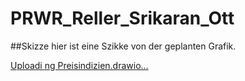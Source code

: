 # PRWR_Reller_Srikaran_Ott


##Skizze
hier ist eine Szikke von der geplanten Grafik.


[Uploadi<mxfile host="app.diagrams.net" agent="Mozilla/5.0 (Windows NT 10.0; Win64; x64) AppleWebKit/537.36 (KHTML, like Gecko) Chrome/132.0.0.0 Safari/537.36" version="26.0.6">
  <diagram id="07fea595-8f29-1299-0266-81d95cde20df" name="Page-1">
    <mxGraphModel dx="3799" dy="2570" grid="1" gridSize="10" guides="1" tooltips="1" connect="1" arrows="1" fold="1" page="1" pageScale="1" pageWidth="1169" pageHeight="827" background="none" math="0" shadow="0">
      <root>
        <mxCell id="0" />
        <mxCell id="1" parent="0" />
        <mxCell id="727" value="" style="edgeStyle=none;html=1;fontColor=#000000;strokeWidth=3;strokeColor=#000000;" parent="1" edge="1">
          <mxGeometry width="100" height="100" relative="1" as="geometry">
            <mxPoint x="2937.5" y="1864.5" as="sourcePoint" />
            <mxPoint x="2937.5" y="1384.5" as="targetPoint" />
          </mxGeometry>
        </mxCell>
        <mxCell id="729" value="" style="whiteSpace=wrap;fillColor=#e51400;gradientDirection=east;strokeColor=#B20000;html=1;fontColor=#ffffff;" parent="1" vertex="1">
          <mxGeometry x="2997.5" y="1380" width="120" height="480" as="geometry" />
        </mxCell>
        <mxCell id="730" value="" style="whiteSpace=wrap;fillColor=#76608a;gradientDirection=east;strokeColor=#432D57;html=1;fontColor=#ffffff;" parent="1" vertex="1">
          <mxGeometry x="3197.5" y="1520" width="120" height="340" as="geometry" />
        </mxCell>
        <mxCell id="732" value="" style="whiteSpace=wrap;fillColor=#76608a;gradientDirection=east;strokeColor=#432D57;html=1;fontColor=#ffffff;" parent="1" vertex="1">
          <mxGeometry x="3397.5" y="1604.5" width="120" height="255.5" as="geometry" />
        </mxCell>
        <mxCell id="734" value="" style="edgeStyle=none;html=1;fontColor=#000000;strokeWidth=3;strokeColor=#000000;" parent="1" edge="1">
          <mxGeometry width="100" height="100" relative="1" as="geometry">
            <mxPoint x="2937.5" y="1864.5" as="sourcePoint" />
            <mxPoint x="3857.5" y="1864.5" as="targetPoint" />
          </mxGeometry>
        </mxCell>
        <mxCell id="735" value="Parameter x" style="text;spacingTop=-5;html=1;fontSize=18;fontStyle=0;points=[];strokeColor=none;" parent="1" vertex="1">
          <mxGeometry x="3867.5" y="1852.5" width="80" height="20" as="geometry" />
        </mxCell>
        <mxCell id="736" value="Schweiz" style="text;spacingTop=-5;align=center;verticalAlign=middle;fontStyle=0;html=1;fontSize=18;points=[];strokeColor=none;" parent="1" vertex="1">
          <mxGeometry x="2997.5" y="1866.5" width="120" height="30" as="geometry" />
        </mxCell>
        <mxCell id="737" value="EU Land 2" style="text;spacingTop=-5;align=center;verticalAlign=middle;fontStyle=0;html=1;fontSize=18;points=[];strokeColor=none;" parent="1" vertex="1">
          <mxGeometry x="3197.5" y="1866.5" width="120" height="30" as="geometry" />
        </mxCell>
        <mxCell id="738" value="EU Land 3" style="text;spacingTop=-5;align=center;verticalAlign=middle;fontStyle=0;html=1;fontSize=18;points=[];strokeColor=none;" parent="1" vertex="1">
          <mxGeometry x="3397.5" y="1866.5" width="120" height="30" as="geometry" />
        </mxCell>
        <mxCell id="745" value="Parameter y" style="text;spacingTop=-5;html=1;fontSize=18;fontStyle=0;points=[]" parent="1" vertex="1">
          <mxGeometry x="2897.5" y="1355.5" width="80" height="20" as="geometry" />
        </mxCell>
        <mxCell id="746" value="50" style="text;spacingTop=-5;align=center;verticalAlign=middle;fontStyle=0;html=1;fontSize=18;points=[]" parent="1" vertex="1">
          <mxGeometry x="2905.5" y="1734.5000000000002" width="30" height="129.99999999999977" as="geometry" />
        </mxCell>
        <mxCell id="747" value="100" style="text;spacingTop=-5;align=center;verticalAlign=middle;fontStyle=0;html=1;fontSize=18;points=[]" parent="1" vertex="1">
          <mxGeometry x="2905.5" y="1604.5" width="30" height="129.99999999999977" as="geometry" />
        </mxCell>
        <mxCell id="748" value="150" style="text;spacingTop=-5;align=center;verticalAlign=middle;fontStyle=0;html=1;fontSize=18;points=[]" parent="1" vertex="1">
          <mxGeometry x="2905.5" y="1474.5" width="30" height="129.99999999999977" as="geometry" />
        </mxCell>
        <mxCell id="749" value="&lt;font style=&quot;font-size: 30px;&quot;&gt;Index in Europäischen Ländern&lt;/font&gt;" style="text;spacingTop=-5;align=center;verticalAlign=middle;fontSize=30;fontStyle=1;html=1;points=[]" parent="1" vertex="1">
          <mxGeometry x="2997.5" y="1290" width="810" height="45" as="geometry" />
        </mxCell>
        <mxCell id="750" value="" style="whiteSpace=wrap;fillColor=#76608a;gradientDirection=east;strokeColor=#432D57;html=1;fontColor=#ffffff;" parent="1" vertex="1">
          <mxGeometry x="3597.5" y="1644.5" width="120" height="215.5" as="geometry" />
        </mxCell>
        <mxCell id="752" value="EU Land 4" style="text;spacingTop=-5;align=center;verticalAlign=middle;fontStyle=0;html=1;fontSize=18;points=[];strokeColor=none;" parent="1" vertex="1">
          <mxGeometry x="3597.5" y="1866.5" width="120" height="30" as="geometry" />
        </mxCell>
        <mxCell id="BKQYHixaeMP1b_x12cVf-771" value="" style="endArrow=none;dashed=1;html=1;rounded=0;exitX=0.917;exitY=0.15;exitDx=0;exitDy=0;exitPerimeter=0;" edge="1" parent="1">
          <mxGeometry width="50" height="50" relative="1" as="geometry">
            <mxPoint x="2935.5" y="1574" as="sourcePoint" />
            <mxPoint x="3830" y="1574" as="targetPoint" />
          </mxGeometry>
        </mxCell>
        <mxCell id="BKQYHixaeMP1b_x12cVf-772" value="Europa" style="rounded=1;whiteSpace=wrap;html=1;fillColor=#76608a;fontColor=#ffffff;strokeColor=#432D57;" vertex="1" parent="1">
          <mxGeometry x="2970" y="1200" width="120" height="60" as="geometry" />
        </mxCell>
        <mxCell id="BKQYHixaeMP1b_x12cVf-773" value="Asien" style="rounded=1;whiteSpace=wrap;html=1;fillColor=#f0a30a;fontColor=#000000;strokeColor=#BD7000;" vertex="1" parent="1">
          <mxGeometry x="3130" y="1200" width="120" height="60" as="geometry" />
        </mxCell>
        <mxCell id="BKQYHixaeMP1b_x12cVf-774" value="Ozeanien" style="rounded=1;whiteSpace=wrap;html=1;fillColor=#ffcc99;strokeColor=#36393d;" vertex="1" parent="1">
          <mxGeometry x="3587.5" y="1200" width="120" height="60" as="geometry" />
        </mxCell>
        <mxCell id="BKQYHixaeMP1b_x12cVf-775" value="&lt;font style=&quot;color: rgb(255, 255, 255);&quot;&gt;Afrika&lt;/font&gt;" style="rounded=1;whiteSpace=wrap;html=1;strokeColor=#000000;fillColor=#000000;" vertex="1" parent="1">
          <mxGeometry x="3730" y="1200" width="120" height="60" as="geometry" />
        </mxCell>
        <mxCell id="BKQYHixaeMP1b_x12cVf-776" value="Nordamerika" style="rounded=1;whiteSpace=wrap;html=1;fillColor=#007FFF;gradientColor=none;strokeColor=#6c8ebf;" vertex="1" parent="1">
          <mxGeometry x="3290" y="1200" width="120" height="60" as="geometry" />
        </mxCell>
        <mxCell id="BKQYHixaeMP1b_x12cVf-777" value="Südamerika" style="rounded=1;whiteSpace=wrap;html=1;fillColor=#008a00;fontColor=#ffffff;strokeColor=#005700;" vertex="1" parent="1">
          <mxGeometry x="3440" y="1200" width="120" height="60" as="geometry" />
        </mxCell>
        <mxCell id="BKQYHixaeMP1b_x12cVf-780" value="" style="edgeStyle=none;html=1;fontColor=#000000;strokeWidth=3;strokeColor=#000000;" edge="1" parent="1">
          <mxGeometry width="100" height="100" relative="1" as="geometry">
            <mxPoint x="4170" y="1855.75" as="sourcePoint" />
            <mxPoint x="4170" y="1375.75" as="targetPoint" />
          </mxGeometry>
        </mxCell>
        <mxCell id="BKQYHixaeMP1b_x12cVf-781" value="" style="whiteSpace=wrap;fillColor=#e51400;gradientDirection=east;strokeColor=#B20000;html=1;fontColor=#ffffff;" vertex="1" parent="1">
          <mxGeometry x="4230" y="1371.25" width="120" height="480" as="geometry" />
        </mxCell>
        <mxCell id="BKQYHixaeMP1b_x12cVf-782" value="" style="whiteSpace=wrap;fillColor=#f0a30a;gradientDirection=east;strokeColor=#BD7000;html=1;fontColor=#000000;" vertex="1" parent="1">
          <mxGeometry x="4430" y="1560" width="120" height="291.25" as="geometry" />
        </mxCell>
        <mxCell id="BKQYHixaeMP1b_x12cVf-783" value="" style="whiteSpace=wrap;fillColor=#f0a30a;gradientDirection=east;strokeColor=#BD7000;html=1;fontColor=#000000;" vertex="1" parent="1">
          <mxGeometry x="4630" y="1590" width="120" height="261.25" as="geometry" />
        </mxCell>
        <mxCell id="BKQYHixaeMP1b_x12cVf-784" value="" style="edgeStyle=none;html=1;fontColor=#000000;strokeWidth=3;strokeColor=#000000;" edge="1" parent="1">
          <mxGeometry width="100" height="100" relative="1" as="geometry">
            <mxPoint x="4170" y="1855.75" as="sourcePoint" />
            <mxPoint x="5090" y="1855.75" as="targetPoint" />
          </mxGeometry>
        </mxCell>
        <mxCell id="BKQYHixaeMP1b_x12cVf-785" value="Parameter x" style="text;spacingTop=-5;html=1;fontSize=18;fontStyle=0;points=[];strokeColor=none;" vertex="1" parent="1">
          <mxGeometry x="5100" y="1843.75" width="80" height="20" as="geometry" />
        </mxCell>
        <mxCell id="BKQYHixaeMP1b_x12cVf-786" value="Schweiz" style="text;spacingTop=-5;align=center;verticalAlign=middle;fontStyle=0;html=1;fontSize=18;points=[];strokeColor=none;" vertex="1" parent="1">
          <mxGeometry x="4230" y="1857.75" width="120" height="30" as="geometry" />
        </mxCell>
        <mxCell id="BKQYHixaeMP1b_x12cVf-787" value="EU Land 2" style="text;spacingTop=-5;align=center;verticalAlign=middle;fontStyle=0;html=1;fontSize=18;points=[];strokeColor=none;" vertex="1" parent="1">
          <mxGeometry x="4430" y="1857.75" width="120" height="30" as="geometry" />
        </mxCell>
        <mxCell id="BKQYHixaeMP1b_x12cVf-788" value="EU Land 3" style="text;spacingTop=-5;align=center;verticalAlign=middle;fontStyle=0;html=1;fontSize=18;points=[];strokeColor=none;" vertex="1" parent="1">
          <mxGeometry x="4630" y="1857.75" width="120" height="30" as="geometry" />
        </mxCell>
        <mxCell id="BKQYHixaeMP1b_x12cVf-789" value="Parameter y" style="text;spacingTop=-5;html=1;fontSize=18;fontStyle=0;points=[]" vertex="1" parent="1">
          <mxGeometry x="4130" y="1346.75" width="80" height="20" as="geometry" />
        </mxCell>
        <mxCell id="BKQYHixaeMP1b_x12cVf-793" value="&lt;font style=&quot;font-size: 30px;&quot;&gt;Index in Asien&amp;nbsp;&lt;/font&gt;" style="text;spacingTop=-5;align=center;verticalAlign=middle;fontSize=30;fontStyle=1;html=1;points=[]" vertex="1" parent="1">
          <mxGeometry x="4230" y="1281.25" width="810" height="45" as="geometry" />
        </mxCell>
        <mxCell id="BKQYHixaeMP1b_x12cVf-794" value="" style="whiteSpace=wrap;fillColor=#f0a30a;gradientDirection=east;strokeColor=#BD7000;html=1;fontColor=#000000;" vertex="1" parent="1">
          <mxGeometry x="4830" y="1660" width="120" height="191.25" as="geometry" />
        </mxCell>
        <mxCell id="BKQYHixaeMP1b_x12cVf-795" value="EU Land 4" style="text;spacingTop=-5;align=center;verticalAlign=middle;fontStyle=0;html=1;fontSize=18;points=[];strokeColor=none;" vertex="1" parent="1">
          <mxGeometry x="4830" y="1857.75" width="120" height="30" as="geometry" />
        </mxCell>
        <mxCell id="BKQYHixaeMP1b_x12cVf-796" value="" style="endArrow=none;dashed=1;html=1;rounded=0;exitX=0.917;exitY=0.15;exitDx=0;exitDy=0;exitPerimeter=0;" edge="1" parent="1">
          <mxGeometry width="50" height="50" relative="1" as="geometry">
            <mxPoint x="4168" y="1630" as="sourcePoint" />
            <mxPoint x="5062.5" y="1630" as="targetPoint" />
          </mxGeometry>
        </mxCell>
        <mxCell id="BKQYHixaeMP1b_x12cVf-797" value="Europa" style="rounded=1;whiteSpace=wrap;html=1;" vertex="1" parent="1">
          <mxGeometry x="4202.5" y="1191.25" width="120" height="60" as="geometry" />
        </mxCell>
        <mxCell id="BKQYHixaeMP1b_x12cVf-798" value="Asien" style="rounded=1;whiteSpace=wrap;html=1;" vertex="1" parent="1">
          <mxGeometry x="4362.5" y="1191.25" width="120" height="60" as="geometry" />
        </mxCell>
        <mxCell id="BKQYHixaeMP1b_x12cVf-799" value="Ozeanien" style="rounded=1;whiteSpace=wrap;html=1;" vertex="1" parent="1">
          <mxGeometry x="4820" y="1191.25" width="120" height="60" as="geometry" />
        </mxCell>
        <mxCell id="BKQYHixaeMP1b_x12cVf-800" value="Afrika" style="rounded=1;whiteSpace=wrap;html=1;" vertex="1" parent="1">
          <mxGeometry x="4962.5" y="1191.25" width="120" height="60" as="geometry" />
        </mxCell>
        <mxCell id="BKQYHixaeMP1b_x12cVf-801" value="Nordamerika" style="rounded=1;whiteSpace=wrap;html=1;" vertex="1" parent="1">
          <mxGeometry x="4522.5" y="1191.25" width="120" height="60" as="geometry" />
        </mxCell>
        <mxCell id="BKQYHixaeMP1b_x12cVf-802" value="Südamerika" style="rounded=1;whiteSpace=wrap;html=1;" vertex="1" parent="1">
          <mxGeometry x="4672.5" y="1191.25" width="120" height="60" as="geometry" />
        </mxCell>
        <mxCell id="BKQYHixaeMP1b_x12cVf-826" value="" style="edgeStyle=none;html=1;fontColor=#000000;strokeWidth=3;strokeColor=#000000;" edge="1" parent="1">
          <mxGeometry width="100" height="100" relative="1" as="geometry">
            <mxPoint x="5400" y="1847" as="sourcePoint" />
            <mxPoint x="5400" y="1367" as="targetPoint" />
          </mxGeometry>
        </mxCell>
        <mxCell id="BKQYHixaeMP1b_x12cVf-827" value="" style="whiteSpace=wrap;fillColor=#e51400;gradientDirection=east;strokeColor=#B20000;html=1;fontColor=#ffffff;" vertex="1" parent="1">
          <mxGeometry x="5460" y="1362.5" width="120" height="480" as="geometry" />
        </mxCell>
        <mxCell id="BKQYHixaeMP1b_x12cVf-828" value="" style="whiteSpace=wrap;fillColor=#000000;gradientDirection=east;strokeColor=#432D57;html=1;fontColor=#ffffff;" vertex="1" parent="1">
          <mxGeometry x="5660" y="1682.5" width="120" height="160" as="geometry" />
        </mxCell>
        <mxCell id="BKQYHixaeMP1b_x12cVf-829" value="" style="whiteSpace=wrap;fillColor=#000000;gradientDirection=east;strokeColor=#432D57;html=1;fontColor=#ffffff;" vertex="1" parent="1">
          <mxGeometry x="5860" y="1742.5" width="120" height="100" as="geometry" />
        </mxCell>
        <mxCell id="BKQYHixaeMP1b_x12cVf-830" value="" style="edgeStyle=none;html=1;fontColor=#000000;strokeWidth=3;strokeColor=#000000;" edge="1" parent="1">
          <mxGeometry width="100" height="100" relative="1" as="geometry">
            <mxPoint x="5400" y="1847" as="sourcePoint" />
            <mxPoint x="6320" y="1847" as="targetPoint" />
          </mxGeometry>
        </mxCell>
        <mxCell id="BKQYHixaeMP1b_x12cVf-831" value="Parameter x" style="text;spacingTop=-5;html=1;fontSize=18;fontStyle=0;points=[];strokeColor=none;" vertex="1" parent="1">
          <mxGeometry x="6330" y="1835" width="80" height="20" as="geometry" />
        </mxCell>
        <mxCell id="BKQYHixaeMP1b_x12cVf-832" value="Schweiz" style="text;spacingTop=-5;align=center;verticalAlign=middle;fontStyle=0;html=1;fontSize=18;points=[];strokeColor=none;" vertex="1" parent="1">
          <mxGeometry x="5460" y="1849" width="120" height="30" as="geometry" />
        </mxCell>
        <mxCell id="BKQYHixaeMP1b_x12cVf-833" value="Afrikanisches Land" style="text;spacingTop=-5;align=center;verticalAlign=middle;fontStyle=0;html=1;fontSize=18;points=[];strokeColor=none;" vertex="1" parent="1">
          <mxGeometry x="5660" y="1849" width="120" height="30" as="geometry" />
        </mxCell>
        <mxCell id="BKQYHixaeMP1b_x12cVf-834" value="Afrikanisches Land" style="text;spacingTop=-5;align=center;verticalAlign=middle;fontStyle=0;html=1;fontSize=18;points=[];strokeColor=none;" vertex="1" parent="1">
          <mxGeometry x="5860" y="1849" width="120" height="30" as="geometry" />
        </mxCell>
        <mxCell id="BKQYHixaeMP1b_x12cVf-835" value="Parameter y" style="text;spacingTop=-5;html=1;fontSize=18;fontStyle=0;points=[]" vertex="1" parent="1">
          <mxGeometry x="5360" y="1338" width="80" height="20" as="geometry" />
        </mxCell>
        <mxCell id="BKQYHixaeMP1b_x12cVf-839" value="&lt;font style=&quot;font-size: 30px;&quot;&gt;Index in Afrikanischen Ländern&lt;/font&gt;" style="text;spacingTop=-5;align=center;verticalAlign=middle;fontSize=30;fontStyle=1;html=1;points=[]" vertex="1" parent="1">
          <mxGeometry x="5460" y="1272.5" width="810" height="45" as="geometry" />
        </mxCell>
        <mxCell id="BKQYHixaeMP1b_x12cVf-840" value="" style="whiteSpace=wrap;fillColor=#000000;gradientDirection=east;strokeColor=#432D57;html=1;fontColor=#ffffff;" vertex="1" parent="1">
          <mxGeometry x="6060" y="1632.5" width="120" height="210" as="geometry" />
        </mxCell>
        <mxCell id="BKQYHixaeMP1b_x12cVf-841" value="Afrikanisches Land" style="text;spacingTop=-5;align=center;verticalAlign=middle;fontStyle=0;html=1;fontSize=18;points=[];strokeColor=none;" vertex="1" parent="1">
          <mxGeometry x="6060" y="1849" width="120" height="30" as="geometry" />
        </mxCell>
        <mxCell id="BKQYHixaeMP1b_x12cVf-842" value="" style="endArrow=none;dashed=1;html=1;rounded=0;exitX=0.917;exitY=0.15;exitDx=0;exitDy=0;exitPerimeter=0;" edge="1" parent="1">
          <mxGeometry width="50" height="50" relative="1" as="geometry">
            <mxPoint x="5398" y="1612.5" as="sourcePoint" />
            <mxPoint x="6292.5" y="1612.5" as="targetPoint" />
          </mxGeometry>
        </mxCell>
        <mxCell id="BKQYHixaeMP1b_x12cVf-843" value="Europa" style="rounded=1;whiteSpace=wrap;html=1;" vertex="1" parent="1">
          <mxGeometry x="5432.5" y="1182.5" width="120" height="60" as="geometry" />
        </mxCell>
        <mxCell id="BKQYHixaeMP1b_x12cVf-844" value="Asien" style="rounded=1;whiteSpace=wrap;html=1;" vertex="1" parent="1">
          <mxGeometry x="5592.5" y="1182.5" width="120" height="60" as="geometry" />
        </mxCell>
        <mxCell id="BKQYHixaeMP1b_x12cVf-845" value="Ozeanien" style="rounded=1;whiteSpace=wrap;html=1;" vertex="1" parent="1">
          <mxGeometry x="6050" y="1182.5" width="120" height="60" as="geometry" />
        </mxCell>
        <mxCell id="BKQYHixaeMP1b_x12cVf-846" value="&lt;font style=&quot;color: rgb(255, 255, 255);&quot;&gt;Afrika&lt;/font&gt;" style="rounded=1;whiteSpace=wrap;html=1;strokeColor=#FFFFFF;fillColor=#000000;" vertex="1" parent="1">
          <mxGeometry x="6192.5" y="1182.5" width="120" height="60" as="geometry" />
        </mxCell>
        <mxCell id="BKQYHixaeMP1b_x12cVf-847" value="Nordamerika" style="rounded=1;whiteSpace=wrap;html=1;" vertex="1" parent="1">
          <mxGeometry x="5752.5" y="1182.5" width="120" height="60" as="geometry" />
        </mxCell>
        <mxCell id="BKQYHixaeMP1b_x12cVf-848" value="Südamerika" style="rounded=1;whiteSpace=wrap;html=1;" vertex="1" parent="1">
          <mxGeometry x="5902.5" y="1182.5" width="120" height="60" as="geometry" />
        </mxCell>
        <mxCell id="BKQYHixaeMP1b_x12cVf-849" value="Europa" style="rounded=1;whiteSpace=wrap;html=1;fillColor=#76608a;fontColor=#ffffff;strokeColor=#432D57;" vertex="1" parent="1">
          <mxGeometry x="5432.5" y="1182.5" width="120" height="60" as="geometry" />
        </mxCell>
        <mxCell id="BKQYHixaeMP1b_x12cVf-850" value="Asien" style="rounded=1;whiteSpace=wrap;html=1;fillColor=#f0a30a;fontColor=#000000;strokeColor=#BD7000;" vertex="1" parent="1">
          <mxGeometry x="5592.5" y="1182.5" width="120" height="60" as="geometry" />
        </mxCell>
        <mxCell id="BKQYHixaeMP1b_x12cVf-851" value="Ozeanien" style="rounded=1;whiteSpace=wrap;html=1;fillColor=#ffcc99;strokeColor=#36393d;" vertex="1" parent="1">
          <mxGeometry x="6050" y="1182.5" width="120" height="60" as="geometry" />
        </mxCell>
        <mxCell id="BKQYHixaeMP1b_x12cVf-852" value="&lt;font style=&quot;color: rgb(255, 255, 255);&quot;&gt;Afrika&lt;/font&gt;" style="rounded=1;whiteSpace=wrap;html=1;strokeColor=#000000;fillColor=#000000;" vertex="1" parent="1">
          <mxGeometry x="6192.5" y="1182.5" width="120" height="60" as="geometry" />
        </mxCell>
        <mxCell id="BKQYHixaeMP1b_x12cVf-853" value="Nordamerika" style="rounded=1;whiteSpace=wrap;html=1;fillColor=#007FFF;gradientColor=none;strokeColor=#6c8ebf;" vertex="1" parent="1">
          <mxGeometry x="5752.5" y="1182.5" width="120" height="60" as="geometry" />
        </mxCell>
        <mxCell id="BKQYHixaeMP1b_x12cVf-854" value="Südamerika" style="rounded=1;whiteSpace=wrap;html=1;fillColor=#008a00;fontColor=#ffffff;strokeColor=#005700;" vertex="1" parent="1">
          <mxGeometry x="5902.5" y="1182.5" width="120" height="60" as="geometry" />
        </mxCell>
        <mxCell id="BKQYHixaeMP1b_x12cVf-855" value="Europa" style="rounded=1;whiteSpace=wrap;html=1;fillColor=#76608a;fontColor=#ffffff;strokeColor=#432D57;" vertex="1" parent="1">
          <mxGeometry x="4202.5" y="1191.25" width="120" height="60" as="geometry" />
        </mxCell>
        <mxCell id="BKQYHixaeMP1b_x12cVf-856" value="Asien" style="rounded=1;whiteSpace=wrap;html=1;fillColor=#f0a30a;fontColor=#000000;strokeColor=#BD7000;" vertex="1" parent="1">
          <mxGeometry x="4362.5" y="1191.25" width="120" height="60" as="geometry" />
        </mxCell>
        <mxCell id="BKQYHixaeMP1b_x12cVf-857" value="Ozeanien" style="rounded=1;whiteSpace=wrap;html=1;fillColor=#ffcc99;strokeColor=#36393d;" vertex="1" parent="1">
          <mxGeometry x="4820" y="1191.25" width="120" height="60" as="geometry" />
        </mxCell>
        <mxCell id="BKQYHixaeMP1b_x12cVf-858" value="&lt;font style=&quot;color: rgb(255, 255, 255);&quot;&gt;Afrika&lt;/font&gt;" style="rounded=1;whiteSpace=wrap;html=1;strokeColor=#000000;fillColor=#000000;" vertex="1" parent="1">
          <mxGeometry x="4962.5" y="1191.25" width="120" height="60" as="geometry" />
        </mxCell>
        <mxCell id="BKQYHixaeMP1b_x12cVf-859" value="Nordamerika" style="rounded=1;whiteSpace=wrap;html=1;fillColor=#007FFF;gradientColor=none;strokeColor=#6c8ebf;" vertex="1" parent="1">
          <mxGeometry x="4522.5" y="1191.25" width="120" height="60" as="geometry" />
        </mxCell>
        <mxCell id="BKQYHixaeMP1b_x12cVf-860" value="Südamerika" style="rounded=1;whiteSpace=wrap;html=1;fillColor=#008a00;fontColor=#ffffff;strokeColor=#005700;" vertex="1" parent="1">
          <mxGeometry x="4672.5" y="1191.25" width="120" height="60" as="geometry" />
        </mxCell>
        <mxCell id="BKQYHixaeMP1b_x12cVf-861" value="" style="edgeStyle=none;html=1;fontColor=#000000;strokeWidth=3;strokeColor=#000000;" edge="1" parent="1">
          <mxGeometry width="100" height="100" relative="1" as="geometry">
            <mxPoint x="2930" y="2772" as="sourcePoint" />
            <mxPoint x="2930" y="2292" as="targetPoint" />
          </mxGeometry>
        </mxCell>
        <mxCell id="BKQYHixaeMP1b_x12cVf-862" value="" style="whiteSpace=wrap;fillColor=#e51400;gradientDirection=east;strokeColor=#B20000;html=1;fontColor=#ffffff;" vertex="1" parent="1">
          <mxGeometry x="2990" y="2287.5" width="120" height="480" as="geometry" />
        </mxCell>
        <mxCell id="BKQYHixaeMP1b_x12cVf-863" value="" style="whiteSpace=wrap;fillColor=#007FFF;gradientDirection=east;strokeColor=#10739e;html=1;" vertex="1" parent="1">
          <mxGeometry x="3190" y="2427.5" width="120" height="340" as="geometry" />
        </mxCell>
        <mxCell id="BKQYHixaeMP1b_x12cVf-864" value="" style="whiteSpace=wrap;fillColor=#007FFF;gradientDirection=east;strokeColor=#10739e;html=1;" vertex="1" parent="1">
          <mxGeometry x="3390" y="2512" width="120" height="255.5" as="geometry" />
        </mxCell>
        <mxCell id="BKQYHixaeMP1b_x12cVf-865" value="" style="edgeStyle=none;html=1;fontColor=#000000;strokeWidth=3;strokeColor=#000000;" edge="1" parent="1">
          <mxGeometry width="100" height="100" relative="1" as="geometry">
            <mxPoint x="2930" y="2772" as="sourcePoint" />
            <mxPoint x="3850" y="2772" as="targetPoint" />
          </mxGeometry>
        </mxCell>
        <mxCell id="BKQYHixaeMP1b_x12cVf-866" value="Parameter x" style="text;spacingTop=-5;html=1;fontSize=18;fontStyle=0;points=[];strokeColor=none;" vertex="1" parent="1">
          <mxGeometry x="3860" y="2760" width="80" height="20" as="geometry" />
        </mxCell>
        <mxCell id="BKQYHixaeMP1b_x12cVf-867" value="Schweiz" style="text;spacingTop=-5;align=center;verticalAlign=middle;fontStyle=0;html=1;fontSize=18;points=[];strokeColor=none;" vertex="1" parent="1">
          <mxGeometry x="2990" y="2774" width="120" height="30" as="geometry" />
        </mxCell>
        <mxCell id="BKQYHixaeMP1b_x12cVf-868" value="EU Land 2" style="text;spacingTop=-5;align=center;verticalAlign=middle;fontStyle=0;html=1;fontSize=18;points=[];strokeColor=none;" vertex="1" parent="1">
          <mxGeometry x="3190" y="2774" width="120" height="30" as="geometry" />
        </mxCell>
        <mxCell id="BKQYHixaeMP1b_x12cVf-869" value="EU Land 3" style="text;spacingTop=-5;align=center;verticalAlign=middle;fontStyle=0;html=1;fontSize=18;points=[];strokeColor=none;" vertex="1" parent="1">
          <mxGeometry x="3390" y="2774" width="120" height="30" as="geometry" />
        </mxCell>
        <mxCell id="BKQYHixaeMP1b_x12cVf-870" value="Parameter y" style="text;spacingTop=-5;html=1;fontSize=18;fontStyle=0;points=[]" vertex="1" parent="1">
          <mxGeometry x="2890" y="2263" width="80" height="20" as="geometry" />
        </mxCell>
        <mxCell id="BKQYHixaeMP1b_x12cVf-874" value="&lt;font style=&quot;font-size: 30px;&quot;&gt;Index in Nordamerika&lt;/font&gt;" style="text;spacingTop=-5;align=center;verticalAlign=middle;fontSize=30;fontStyle=1;html=1;points=[]" vertex="1" parent="1">
          <mxGeometry x="2990" y="2197.5" width="810" height="45" as="geometry" />
        </mxCell>
        <mxCell id="BKQYHixaeMP1b_x12cVf-875" value="" style="whiteSpace=wrap;fillColor=#007FFF;gradientDirection=east;strokeColor=#10739e;html=1;" vertex="1" parent="1">
          <mxGeometry x="3590" y="2552" width="120" height="215.5" as="geometry" />
        </mxCell>
        <mxCell id="BKQYHixaeMP1b_x12cVf-876" value="EU Land 4" style="text;spacingTop=-5;align=center;verticalAlign=middle;fontStyle=0;html=1;fontSize=18;points=[];strokeColor=none;" vertex="1" parent="1">
          <mxGeometry x="3590" y="2774" width="120" height="30" as="geometry" />
        </mxCell>
        <mxCell id="BKQYHixaeMP1b_x12cVf-877" value="" style="endArrow=none;dashed=1;html=1;rounded=0;exitX=0.917;exitY=0.15;exitDx=0;exitDy=0;exitPerimeter=0;" edge="1" parent="1">
          <mxGeometry width="50" height="50" relative="1" as="geometry">
            <mxPoint x="2928" y="2481.5" as="sourcePoint" />
            <mxPoint x="3822.5" y="2481.5" as="targetPoint" />
          </mxGeometry>
        </mxCell>
        <mxCell id="BKQYHixaeMP1b_x12cVf-878" value="Europa" style="rounded=1;whiteSpace=wrap;html=1;fillColor=#76608a;fontColor=#ffffff;strokeColor=#432D57;" vertex="1" parent="1">
          <mxGeometry x="2962.5" y="2107.5" width="120" height="60" as="geometry" />
        </mxCell>
        <mxCell id="BKQYHixaeMP1b_x12cVf-879" value="Asien" style="rounded=1;whiteSpace=wrap;html=1;fillColor=#f0a30a;fontColor=#000000;strokeColor=#BD7000;" vertex="1" parent="1">
          <mxGeometry x="3122.5" y="2107.5" width="120" height="60" as="geometry" />
        </mxCell>
        <mxCell id="BKQYHixaeMP1b_x12cVf-880" value="Ozeanien" style="rounded=1;whiteSpace=wrap;html=1;fillColor=#ffcc99;strokeColor=#36393d;" vertex="1" parent="1">
          <mxGeometry x="3580" y="2107.5" width="120" height="60" as="geometry" />
        </mxCell>
        <mxCell id="BKQYHixaeMP1b_x12cVf-881" value="&lt;font style=&quot;color: rgb(255, 255, 255);&quot;&gt;Afrika&lt;/font&gt;" style="rounded=1;whiteSpace=wrap;html=1;strokeColor=#000000;fillColor=#000000;" vertex="1" parent="1">
          <mxGeometry x="3722.5" y="2107.5" width="120" height="60" as="geometry" />
        </mxCell>
        <mxCell id="BKQYHixaeMP1b_x12cVf-882" value="Nordamerika" style="rounded=1;whiteSpace=wrap;html=1;fillColor=#007FFF;gradientColor=none;strokeColor=#6c8ebf;" vertex="1" parent="1">
          <mxGeometry x="3282.5" y="2107.5" width="120" height="60" as="geometry" />
        </mxCell>
        <mxCell id="BKQYHixaeMP1b_x12cVf-883" value="Südamerika" style="rounded=1;whiteSpace=wrap;html=1;fillColor=#008a00;fontColor=#ffffff;strokeColor=#005700;" vertex="1" parent="1">
          <mxGeometry x="3432.5" y="2107.5" width="120" height="60" as="geometry" />
        </mxCell>
        <mxCell id="BKQYHixaeMP1b_x12cVf-884" value="" style="edgeStyle=none;html=1;fontColor=#000000;strokeWidth=3;strokeColor=#000000;" edge="1" parent="1">
          <mxGeometry width="100" height="100" relative="1" as="geometry">
            <mxPoint x="4162.5" y="2763.25" as="sourcePoint" />
            <mxPoint x="4162.5" y="2283.25" as="targetPoint" />
          </mxGeometry>
        </mxCell>
        <mxCell id="BKQYHixaeMP1b_x12cVf-885" value="" style="whiteSpace=wrap;fillColor=#e51400;gradientDirection=east;strokeColor=#B20000;html=1;fontColor=#ffffff;" vertex="1" parent="1">
          <mxGeometry x="4222.5" y="2278.75" width="120" height="480" as="geometry" />
        </mxCell>
        <mxCell id="BKQYHixaeMP1b_x12cVf-886" value="" style="whiteSpace=wrap;fillColor=#008a00;gradientDirection=east;strokeColor=#005700;html=1;fontColor=#ffffff;" vertex="1" parent="1">
          <mxGeometry x="4422.5" y="2418.75" width="120" height="340" as="geometry" />
        </mxCell>
        <mxCell id="BKQYHixaeMP1b_x12cVf-887" value="" style="whiteSpace=wrap;fillColor=#008a00;gradientDirection=east;strokeColor=#005700;html=1;fontColor=#ffffff;" vertex="1" parent="1">
          <mxGeometry x="4622.5" y="2503.25" width="120" height="255.5" as="geometry" />
        </mxCell>
        <mxCell id="BKQYHixaeMP1b_x12cVf-888" value="" style="edgeStyle=none;html=1;fontColor=#000000;strokeWidth=3;strokeColor=#000000;" edge="1" parent="1">
          <mxGeometry width="100" height="100" relative="1" as="geometry">
            <mxPoint x="4162.5" y="2763.25" as="sourcePoint" />
            <mxPoint x="5082.5" y="2763.25" as="targetPoint" />
          </mxGeometry>
        </mxCell>
        <mxCell id="BKQYHixaeMP1b_x12cVf-889" value="Parameter x" style="text;spacingTop=-5;html=1;fontSize=18;fontStyle=0;points=[];strokeColor=none;" vertex="1" parent="1">
          <mxGeometry x="5092.5" y="2751.25" width="80" height="20" as="geometry" />
        </mxCell>
        <mxCell id="BKQYHixaeMP1b_x12cVf-890" value="Schweiz" style="text;spacingTop=-5;align=center;verticalAlign=middle;fontStyle=0;html=1;fontSize=18;points=[];strokeColor=none;" vertex="1" parent="1">
          <mxGeometry x="4222.5" y="2765.25" width="120" height="30" as="geometry" />
        </mxCell>
        <mxCell id="BKQYHixaeMP1b_x12cVf-891" value="EU Land 2" style="text;spacingTop=-5;align=center;verticalAlign=middle;fontStyle=0;html=1;fontSize=18;points=[];strokeColor=none;" vertex="1" parent="1">
          <mxGeometry x="4422.5" y="2765.25" width="120" height="30" as="geometry" />
        </mxCell>
        <mxCell id="BKQYHixaeMP1b_x12cVf-892" value="EU Land 3" style="text;spacingTop=-5;align=center;verticalAlign=middle;fontStyle=0;html=1;fontSize=18;points=[];strokeColor=none;" vertex="1" parent="1">
          <mxGeometry x="4622.5" y="2765.25" width="120" height="30" as="geometry" />
        </mxCell>
        <mxCell id="BKQYHixaeMP1b_x12cVf-893" value="Parameter y" style="text;spacingTop=-5;html=1;fontSize=18;fontStyle=0;points=[]" vertex="1" parent="1">
          <mxGeometry x="4122.5" y="2254.25" width="80" height="20" as="geometry" />
        </mxCell>
        <mxCell id="BKQYHixaeMP1b_x12cVf-897" value="&lt;font style=&quot;font-size: 30px;&quot;&gt;Index in Südamerika&lt;/font&gt;" style="text;spacingTop=-5;align=center;verticalAlign=middle;fontSize=30;fontStyle=1;html=1;points=[]" vertex="1" parent="1">
          <mxGeometry x="4222.5" y="2188.75" width="810" height="45" as="geometry" />
        </mxCell>
        <mxCell id="BKQYHixaeMP1b_x12cVf-898" value="" style="whiteSpace=wrap;fillColor=#008a00;gradientDirection=east;strokeColor=#005700;html=1;fontColor=#ffffff;" vertex="1" parent="1">
          <mxGeometry x="4822.5" y="2543.25" width="120" height="215.5" as="geometry" />
        </mxCell>
        <mxCell id="BKQYHixaeMP1b_x12cVf-899" value="EU Land 4" style="text;spacingTop=-5;align=center;verticalAlign=middle;fontStyle=0;html=1;fontSize=18;points=[];strokeColor=none;" vertex="1" parent="1">
          <mxGeometry x="4822.5" y="2765.25" width="120" height="30" as="geometry" />
        </mxCell>
        <mxCell id="BKQYHixaeMP1b_x12cVf-900" value="" style="endArrow=none;dashed=1;html=1;rounded=0;exitX=0.917;exitY=0.15;exitDx=0;exitDy=0;exitPerimeter=0;" edge="1" parent="1">
          <mxGeometry width="50" height="50" relative="1" as="geometry">
            <mxPoint x="4160.5" y="2472.75" as="sourcePoint" />
            <mxPoint x="5055" y="2472.75" as="targetPoint" />
          </mxGeometry>
        </mxCell>
        <mxCell id="BKQYHixaeMP1b_x12cVf-901" value="Europa" style="rounded=1;whiteSpace=wrap;html=1;" vertex="1" parent="1">
          <mxGeometry x="4195" y="2098.75" width="120" height="60" as="geometry" />
        </mxCell>
        <mxCell id="BKQYHixaeMP1b_x12cVf-902" value="Asien" style="rounded=1;whiteSpace=wrap;html=1;" vertex="1" parent="1">
          <mxGeometry x="4355" y="2098.75" width="120" height="60" as="geometry" />
        </mxCell>
        <mxCell id="BKQYHixaeMP1b_x12cVf-903" value="Ozeanien" style="rounded=1;whiteSpace=wrap;html=1;" vertex="1" parent="1">
          <mxGeometry x="4812.5" y="2098.75" width="120" height="60" as="geometry" />
        </mxCell>
        <mxCell id="BKQYHixaeMP1b_x12cVf-904" value="Afrika" style="rounded=1;whiteSpace=wrap;html=1;" vertex="1" parent="1">
          <mxGeometry x="4955" y="2098.75" width="120" height="60" as="geometry" />
        </mxCell>
        <mxCell id="BKQYHixaeMP1b_x12cVf-905" value="Nordamerika" style="rounded=1;whiteSpace=wrap;html=1;" vertex="1" parent="1">
          <mxGeometry x="4515" y="2098.75" width="120" height="60" as="geometry" />
        </mxCell>
        <mxCell id="BKQYHixaeMP1b_x12cVf-906" value="Südamerika" style="rounded=1;whiteSpace=wrap;html=1;" vertex="1" parent="1">
          <mxGeometry x="4665" y="2098.75" width="120" height="60" as="geometry" />
        </mxCell>
        <mxCell id="BKQYHixaeMP1b_x12cVf-907" value="" style="edgeStyle=none;html=1;fontColor=#000000;strokeWidth=3;strokeColor=#000000;" edge="1" parent="1">
          <mxGeometry width="100" height="100" relative="1" as="geometry">
            <mxPoint x="5392.5" y="2754.5" as="sourcePoint" />
            <mxPoint x="5392.5" y="2274.5" as="targetPoint" />
          </mxGeometry>
        </mxCell>
        <mxCell id="BKQYHixaeMP1b_x12cVf-908" value="" style="whiteSpace=wrap;fillColor=#e51400;gradientDirection=east;strokeColor=#B20000;html=1;fontColor=#ffffff;" vertex="1" parent="1">
          <mxGeometry x="5452.5" y="2270" width="120" height="480" as="geometry" />
        </mxCell>
        <mxCell id="BKQYHixaeMP1b_x12cVf-909" value="" style="whiteSpace=wrap;fillColor=#fad7ac;gradientDirection=east;strokeColor=#b46504;html=1;" vertex="1" parent="1">
          <mxGeometry x="5652.5" y="2490" width="120" height="260" as="geometry" />
        </mxCell>
        <mxCell id="BKQYHixaeMP1b_x12cVf-910" value="" style="whiteSpace=wrap;fillColor=#fad7ac;gradientDirection=east;strokeColor=#b46504;html=1;" vertex="1" parent="1">
          <mxGeometry x="5852.5" y="2370" width="120" height="380" as="geometry" />
        </mxCell>
        <mxCell id="BKQYHixaeMP1b_x12cVf-911" value="" style="edgeStyle=none;html=1;fontColor=#000000;strokeWidth=3;strokeColor=#000000;" edge="1" parent="1">
          <mxGeometry width="100" height="100" relative="1" as="geometry">
            <mxPoint x="5392.5" y="2754.5" as="sourcePoint" />
            <mxPoint x="6312.5" y="2754.5" as="targetPoint" />
          </mxGeometry>
        </mxCell>
        <mxCell id="BKQYHixaeMP1b_x12cVf-912" value="Parameter x" style="text;spacingTop=-5;html=1;fontSize=18;fontStyle=0;points=[];strokeColor=none;" vertex="1" parent="1">
          <mxGeometry x="6322.5" y="2742.5" width="80" height="20" as="geometry" />
        </mxCell>
        <mxCell id="BKQYHixaeMP1b_x12cVf-913" value="Schweiz" style="text;spacingTop=-5;align=center;verticalAlign=middle;fontStyle=0;html=1;fontSize=18;points=[];strokeColor=none;" vertex="1" parent="1">
          <mxGeometry x="5452.5" y="2756.5" width="120" height="30" as="geometry" />
        </mxCell>
        <mxCell id="BKQYHixaeMP1b_x12cVf-914" value="Afrikanisches Land" style="text;spacingTop=-5;align=center;verticalAlign=middle;fontStyle=0;html=1;fontSize=18;points=[];strokeColor=none;" vertex="1" parent="1">
          <mxGeometry x="5652.5" y="2756.5" width="120" height="30" as="geometry" />
        </mxCell>
        <mxCell id="BKQYHixaeMP1b_x12cVf-915" value="Afrikanisches Land" style="text;spacingTop=-5;align=center;verticalAlign=middle;fontStyle=0;html=1;fontSize=18;points=[];strokeColor=none;" vertex="1" parent="1">
          <mxGeometry x="5852.5" y="2756.5" width="120" height="30" as="geometry" />
        </mxCell>
        <mxCell id="BKQYHixaeMP1b_x12cVf-916" value="Parameter y" style="text;spacingTop=-5;html=1;fontSize=18;fontStyle=0;points=[]" vertex="1" parent="1">
          <mxGeometry x="5352.5" y="2245.5" width="80" height="20" as="geometry" />
        </mxCell>
        <mxCell id="BKQYHixaeMP1b_x12cVf-920" value="&lt;font style=&quot;font-size: 30px;&quot;&gt;Index in Ozeanien&lt;/font&gt;" style="text;spacingTop=-5;align=center;verticalAlign=middle;fontSize=30;fontStyle=1;html=1;points=[]" vertex="1" parent="1">
          <mxGeometry x="5452.5" y="2180" width="810" height="45" as="geometry" />
        </mxCell>
        <mxCell id="BKQYHixaeMP1b_x12cVf-921" value="" style="whiteSpace=wrap;fillColor=#fad7ac;gradientDirection=east;strokeColor=#b46504;html=1;" vertex="1" parent="1">
          <mxGeometry x="6052.5" y="2460" width="120" height="290" as="geometry" />
        </mxCell>
        <mxCell id="BKQYHixaeMP1b_x12cVf-922" value="Afrikanisches Land" style="text;spacingTop=-5;align=center;verticalAlign=middle;fontStyle=0;html=1;fontSize=18;points=[];strokeColor=none;" vertex="1" parent="1">
          <mxGeometry x="6052.5" y="2756.5" width="120" height="30" as="geometry" />
        </mxCell>
        <mxCell id="BKQYHixaeMP1b_x12cVf-923" value="" style="endArrow=none;dashed=1;html=1;rounded=0;exitX=0.917;exitY=0.15;exitDx=0;exitDy=0;exitPerimeter=0;" edge="1" parent="1">
          <mxGeometry width="50" height="50" relative="1" as="geometry">
            <mxPoint x="5390.5" y="2470" as="sourcePoint" />
            <mxPoint x="6285" y="2470" as="targetPoint" />
          </mxGeometry>
        </mxCell>
        <mxCell id="BKQYHixaeMP1b_x12cVf-924" value="Europa" style="rounded=1;whiteSpace=wrap;html=1;" vertex="1" parent="1">
          <mxGeometry x="5425" y="2090" width="120" height="60" as="geometry" />
        </mxCell>
        <mxCell id="BKQYHixaeMP1b_x12cVf-925" value="Asien" style="rounded=1;whiteSpace=wrap;html=1;" vertex="1" parent="1">
          <mxGeometry x="5585" y="2090" width="120" height="60" as="geometry" />
        </mxCell>
        <mxCell id="BKQYHixaeMP1b_x12cVf-926" value="Ozeanien" style="rounded=1;whiteSpace=wrap;html=1;" vertex="1" parent="1">
          <mxGeometry x="6042.5" y="2090" width="120" height="60" as="geometry" />
        </mxCell>
        <mxCell id="BKQYHixaeMP1b_x12cVf-927" value="&lt;font style=&quot;color: rgb(255, 255, 255);&quot;&gt;Afrika&lt;/font&gt;" style="rounded=1;whiteSpace=wrap;html=1;strokeColor=#FFFFFF;fillColor=#000000;" vertex="1" parent="1">
          <mxGeometry x="6185" y="2090" width="120" height="60" as="geometry" />
        </mxCell>
        <mxCell id="BKQYHixaeMP1b_x12cVf-928" value="Nordamerika" style="rounded=1;whiteSpace=wrap;html=1;" vertex="1" parent="1">
          <mxGeometry x="5745" y="2090" width="120" height="60" as="geometry" />
        </mxCell>
        <mxCell id="BKQYHixaeMP1b_x12cVf-929" value="Südamerika" style="rounded=1;whiteSpace=wrap;html=1;" vertex="1" parent="1">
          <mxGeometry x="5895" y="2090" width="120" height="60" as="geometry" />
        </mxCell>
        <mxCell id="BKQYHixaeMP1b_x12cVf-930" value="Europa" style="rounded=1;whiteSpace=wrap;html=1;fillColor=#76608a;fontColor=#ffffff;strokeColor=#432D57;" vertex="1" parent="1">
          <mxGeometry x="5425" y="2090" width="120" height="60" as="geometry" />
        </mxCell>
        <mxCell id="BKQYHixaeMP1b_x12cVf-931" value="Asien" style="rounded=1;whiteSpace=wrap;html=1;fillColor=#f0a30a;fontColor=#000000;strokeColor=#BD7000;" vertex="1" parent="1">
          <mxGeometry x="5585" y="2090" width="120" height="60" as="geometry" />
        </mxCell>
        <mxCell id="BKQYHixaeMP1b_x12cVf-932" value="Ozeanien" style="rounded=1;whiteSpace=wrap;html=1;fillColor=#ffcc99;strokeColor=#36393d;" vertex="1" parent="1">
          <mxGeometry x="6042.5" y="2090" width="120" height="60" as="geometry" />
        </mxCell>
        <mxCell id="BKQYHixaeMP1b_x12cVf-933" value="&lt;font style=&quot;color: rgb(255, 255, 255);&quot;&gt;Afrika&lt;/font&gt;" style="rounded=1;whiteSpace=wrap;html=1;strokeColor=#000000;fillColor=#000000;" vertex="1" parent="1">
          <mxGeometry x="6185" y="2090" width="120" height="60" as="geometry" />
        </mxCell>
        <mxCell id="BKQYHixaeMP1b_x12cVf-934" value="Nordamerika" style="rounded=1;whiteSpace=wrap;html=1;fillColor=#007FFF;gradientColor=none;strokeColor=#6c8ebf;" vertex="1" parent="1">
          <mxGeometry x="5745" y="2090" width="120" height="60" as="geometry" />
        </mxCell>
        <mxCell id="BKQYHixaeMP1b_x12cVf-935" value="Südamerika" style="rounded=1;whiteSpace=wrap;html=1;fillColor=#008a00;fontColor=#ffffff;strokeColor=#005700;" vertex="1" parent="1">
          <mxGeometry x="5895" y="2090" width="120" height="60" as="geometry" />
        </mxCell>
        <mxCell id="BKQYHixaeMP1b_x12cVf-936" value="Europa" style="rounded=1;whiteSpace=wrap;html=1;fillColor=#76608a;fontColor=#ffffff;strokeColor=#432D57;" vertex="1" parent="1">
          <mxGeometry x="4195" y="2098.75" width="120" height="60" as="geometry" />
        </mxCell>
        <mxCell id="BKQYHixaeMP1b_x12cVf-937" value="Asien" style="rounded=1;whiteSpace=wrap;html=1;fillColor=#f0a30a;fontColor=#000000;strokeColor=#BD7000;" vertex="1" parent="1">
          <mxGeometry x="4355" y="2098.75" width="120" height="60" as="geometry" />
        </mxCell>
        <mxCell id="BKQYHixaeMP1b_x12cVf-938" value="Ozeanien" style="rounded=1;whiteSpace=wrap;html=1;fillColor=#ffcc99;strokeColor=#36393d;" vertex="1" parent="1">
          <mxGeometry x="4812.5" y="2098.75" width="120" height="60" as="geometry" />
        </mxCell>
        <mxCell id="BKQYHixaeMP1b_x12cVf-939" value="&lt;font style=&quot;color: rgb(255, 255, 255);&quot;&gt;Afrika&lt;/font&gt;" style="rounded=1;whiteSpace=wrap;html=1;strokeColor=#000000;fillColor=#000000;" vertex="1" parent="1">
          <mxGeometry x="4955" y="2098.75" width="120" height="60" as="geometry" />
        </mxCell>
        <mxCell id="BKQYHixaeMP1b_x12cVf-940" value="Nordamerika" style="rounded=1;whiteSpace=wrap;html=1;fillColor=#007FFF;gradientColor=none;strokeColor=#6c8ebf;" vertex="1" parent="1">
          <mxGeometry x="4515" y="2098.75" width="120" height="60" as="geometry" />
        </mxCell>
        <mxCell id="BKQYHixaeMP1b_x12cVf-941" value="Südamerika" style="rounded=1;whiteSpace=wrap;html=1;fillColor=#008a00;fontColor=#ffffff;strokeColor=#005700;" vertex="1" parent="1">
          <mxGeometry x="4665" y="2098.75" width="120" height="60" as="geometry" />
        </mxCell>
        <mxCell id="BKQYHixaeMP1b_x12cVf-942" value="50" style="text;spacingTop=-5;align=center;verticalAlign=middle;fontStyle=0;html=1;fontSize=18;points=[]" vertex="1" parent="1">
          <mxGeometry x="4140" y="1690.0000000000002" width="30" height="129.99999999999977" as="geometry" />
        </mxCell>
        <mxCell id="BKQYHixaeMP1b_x12cVf-943" value="100" style="text;spacingTop=-5;align=center;verticalAlign=middle;fontStyle=0;html=1;fontSize=18;points=[]" vertex="1" parent="1">
          <mxGeometry x="4140" y="1560" width="30" height="129.99999999999977" as="geometry" />
        </mxCell>
        <mxCell id="BKQYHixaeMP1b_x12cVf-944" value="150" style="text;spacingTop=-5;align=center;verticalAlign=middle;fontStyle=0;html=1;fontSize=18;points=[]" vertex="1" parent="1">
          <mxGeometry x="4140" y="1430" width="30" height="129.99999999999977" as="geometry" />
        </mxCell>
        <mxCell id="BKQYHixaeMP1b_x12cVf-948" value="50" style="text;spacingTop=-5;align=center;verticalAlign=middle;fontStyle=0;html=1;fontSize=18;points=[]" vertex="1" parent="1">
          <mxGeometry x="5370" y="1685.0000000000002" width="30" height="129.99999999999977" as="geometry" />
        </mxCell>
        <mxCell id="BKQYHixaeMP1b_x12cVf-949" value="100" style="text;spacingTop=-5;align=center;verticalAlign=middle;fontStyle=0;html=1;fontSize=18;points=[]" vertex="1" parent="1">
          <mxGeometry x="5370" y="1555" width="30" height="129.99999999999977" as="geometry" />
        </mxCell>
        <mxCell id="BKQYHixaeMP1b_x12cVf-950" value="150" style="text;spacingTop=-5;align=center;verticalAlign=middle;fontStyle=0;html=1;fontSize=18;points=[]" vertex="1" parent="1">
          <mxGeometry x="5370" y="1425" width="30" height="129.99999999999977" as="geometry" />
        </mxCell>
        <mxCell id="BKQYHixaeMP1b_x12cVf-951" value="50" style="text;spacingTop=-5;align=center;verticalAlign=middle;fontStyle=0;html=1;fontSize=18;points=[]" vertex="1" parent="1">
          <mxGeometry x="5360" y="2625" width="30" height="129.99999999999977" as="geometry" />
        </mxCell>
        <mxCell id="BKQYHixaeMP1b_x12cVf-952" value="100" style="text;spacingTop=-5;align=center;verticalAlign=middle;fontStyle=0;html=1;fontSize=18;points=[]" vertex="1" parent="1">
          <mxGeometry x="5360" y="2495" width="30" height="129.99999999999977" as="geometry" />
        </mxCell>
        <mxCell id="BKQYHixaeMP1b_x12cVf-953" value="150" style="text;spacingTop=-5;align=center;verticalAlign=middle;fontStyle=0;html=1;fontSize=18;points=[]" vertex="1" parent="1">
          <mxGeometry x="5360" y="2365" width="30" height="129.99999999999977" as="geometry" />
        </mxCell>
        <mxCell id="BKQYHixaeMP1b_x12cVf-954" value="50" style="text;spacingTop=-5;align=center;verticalAlign=middle;fontStyle=0;html=1;fontSize=18;points=[]" vertex="1" parent="1">
          <mxGeometry x="4130" y="2635.25" width="30" height="129.99999999999977" as="geometry" />
        </mxCell>
        <mxCell id="BKQYHixaeMP1b_x12cVf-955" value="100" style="text;spacingTop=-5;align=center;verticalAlign=middle;fontStyle=0;html=1;fontSize=18;points=[]" vertex="1" parent="1">
          <mxGeometry x="4130" y="2505.25" width="30" height="129.99999999999977" as="geometry" />
        </mxCell>
        <mxCell id="BKQYHixaeMP1b_x12cVf-956" value="150" style="text;spacingTop=-5;align=center;verticalAlign=middle;fontStyle=0;html=1;fontSize=18;points=[]" vertex="1" parent="1">
          <mxGeometry x="4130" y="2375.25" width="30" height="129.99999999999977" as="geometry" />
        </mxCell>
        <mxCell id="BKQYHixaeMP1b_x12cVf-957" value="50" style="text;spacingTop=-5;align=center;verticalAlign=middle;fontStyle=0;html=1;fontSize=18;points=[]" vertex="1" parent="1">
          <mxGeometry x="2897.5" y="2644" width="30" height="129.99999999999977" as="geometry" />
        </mxCell>
        <mxCell id="BKQYHixaeMP1b_x12cVf-958" value="100" style="text;spacingTop=-5;align=center;verticalAlign=middle;fontStyle=0;html=1;fontSize=18;points=[]" vertex="1" parent="1">
          <mxGeometry x="2897.5" y="2514" width="30" height="129.99999999999977" as="geometry" />
        </mxCell>
        <mxCell id="BKQYHixaeMP1b_x12cVf-959" value="150" style="text;spacingTop=-5;align=center;verticalAlign=middle;fontStyle=0;html=1;fontSize=18;points=[]" vertex="1" parent="1">
          <mxGeometry x="2897.5" y="2384" width="30" height="129.99999999999977" as="geometry" />
        </mxCell>
        <mxCell id="BKQYHixaeMP1b_x12cVf-960" value="&lt;font style=&quot;font-size: 55px;&quot;&gt;Skizze enthält keine Daten&lt;/font&gt;" style="text;html=1;align=center;verticalAlign=middle;whiteSpace=wrap;rounded=0;" vertex="1" parent="1">
          <mxGeometry x="4050" y="1050" width="1101" height="30" as="geometry" />
        </mxCell>
      </root>
    </mxGraphModel>
  </diagram>
</mxfile>
ng Preisindizien.drawio…]()

